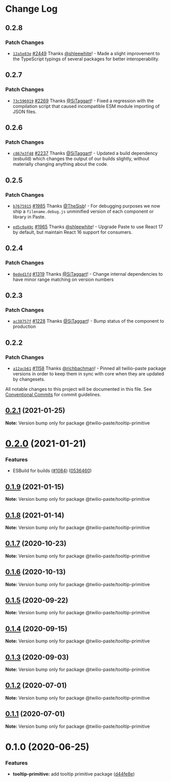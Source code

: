 # Change Log

## 0.2.8

### Patch Changes

- [`12a5e83e`](https://github.com/twilio-labs/paste/commit/12a5e83ed7bb998dfbf855072f9f38140f2f87a5) [#2449](https://github.com/twilio-labs/paste/pull/2449) Thanks [@shleewhite](https://github.com/shleewhite)! - Made a slight improvement to the TypeScript typings of several packages for better interoperability.

## 0.2.7

### Patch Changes

- [`73c596919`](https://github.com/twilio-labs/paste/commit/73c5969191c04b4721a059c9dee329126afc1a8e) [#2269](https://github.com/twilio-labs/paste/pull/2269) Thanks [@SiTaggart](https://github.com/SiTaggart)! - Fixed a regression with the compilation script that caused incompatible ESM module importing of JSON files.

## 0.2.6

### Patch Changes

- [`c867e3f48`](https://github.com/twilio-labs/paste/commit/c867e3f48d739409d1f54fa18c4d2bee1d9242cf) [#2237](https://github.com/twilio-labs/paste/pull/2237) Thanks [@SiTaggart](https://github.com/SiTaggart)! - Updated a build dependency (esbuild) which changes the output of our builds slightly, without materially changing anything about the code.

## 0.2.5

### Patch Changes

- [`b7675915`](https://github.com/twilio-labs/paste/commit/b76759157a8c554863b6e37ddb6ea081c1c53258) [#1985](https://github.com/twilio-labs/paste/pull/1985) Thanks [@TheSisb](https://github.com/TheSisb)! - For debugging purposes we now ship a `filename.debug.js` unminified version of each component or library in Paste.

* [`ed5c0a49c`](https://github.com/twilio-labs/paste/commit/ed5c0a49ced5c524607cac7166d3aa4c389f2e7f) [#1965](https://github.com/twilio-labs/paste/pull/1965) Thanks [@shleewhite](https://github.com/shleewhite)! - Upgrade Paste to use React 17 by default, but maintain React 16 support for consumers.

## 0.2.4

### Patch Changes

- [`0eded1fd`](https://github.com/twilio-labs/paste/commit/0eded1fd63f081ba9aeab5b5946218e1c5b9b316) [#1319](https://github.com/twilio-labs/paste/pull/1319) Thanks [@SiTaggart](https://github.com/SiTaggart)! - Change internal dependencies to have minor range matching on version numbers

## 0.2.3

### Patch Changes

- [`ac38757f`](https://github.com/twilio-labs/paste/commit/ac38757f0e426531862d5c562a2f2300cfa30592) [#1228](https://github.com/twilio-labs/paste/pull/1228) Thanks [@SiTaggart](https://github.com/SiTaggart)! - Bump status of the component to production

## 0.2.2

### Patch Changes

- [`a12acb61`](https://github.com/twilio-labs/paste/commit/a12acb61739c7c2f2984dfc71fe53b5b3812675f) [#1158](https://github.com/twilio-labs/paste/pull/1158) Thanks [@richbachman](https://github.com/richbachman)! - Pinned all twilio-paste package versions in order to keep them in sync with core when they are updated by changesets.

All notable changes to this project will be documented in this file.
See [Conventional Commits](https://conventionalcommits.org) for commit guidelines.

## [0.2.1](https://github.com/twilio-labs/paste/compare/@twilio-paste/tooltip-primitive@0.2.0...@twilio-paste/tooltip-primitive@0.2.1) (2021-01-25)

**Note:** Version bump only for package @twilio-paste/tooltip-primitive

# [0.2.0](https://github.com/twilio-labs/paste/compare/@twilio-paste/tooltip-primitive@0.1.9...@twilio-paste/tooltip-primitive@0.2.0) (2021-01-21)

### Features

- ESBuild for builds ([#1084](https://github.com/twilio-labs/paste/issues/1084)) ([0536460](https://github.com/twilio-labs/paste/commit/053646011508be10477d5b732269cdb0419235d7))

## [0.1.9](https://github.com/twilio-labs/paste/compare/@twilio-paste/tooltip-primitive@0.1.8...@twilio-paste/tooltip-primitive@0.1.9) (2021-01-15)

**Note:** Version bump only for package @twilio-paste/tooltip-primitive

## [0.1.8](https://github.com/twilio-labs/paste/compare/@twilio-paste/tooltip-primitive@0.1.7...@twilio-paste/tooltip-primitive@0.1.8) (2021-01-14)

**Note:** Version bump only for package @twilio-paste/tooltip-primitive

## [0.1.7](https://github.com/twilio-labs/paste/compare/@twilio-paste/tooltip-primitive@0.1.6...@twilio-paste/tooltip-primitive@0.1.7) (2020-10-23)

**Note:** Version bump only for package @twilio-paste/tooltip-primitive

## [0.1.6](https://github.com/twilio-labs/paste/compare/@twilio-paste/tooltip-primitive@0.1.5...@twilio-paste/tooltip-primitive@0.1.6) (2020-10-13)

**Note:** Version bump only for package @twilio-paste/tooltip-primitive

## [0.1.5](https://github.com/twilio-labs/paste/compare/@twilio-paste/tooltip-primitive@0.1.4...@twilio-paste/tooltip-primitive@0.1.5) (2020-09-22)

**Note:** Version bump only for package @twilio-paste/tooltip-primitive

## [0.1.4](https://github.com/twilio-labs/paste/compare/@twilio-paste/tooltip-primitive@0.1.3...@twilio-paste/tooltip-primitive@0.1.4) (2020-09-15)

**Note:** Version bump only for package @twilio-paste/tooltip-primitive

## [0.1.3](https://github.com/twilio-labs/paste/compare/@twilio-paste/tooltip-primitive@0.1.2...@twilio-paste/tooltip-primitive@0.1.3) (2020-09-03)

**Note:** Version bump only for package @twilio-paste/tooltip-primitive

## [0.1.2](https://github.com/twilio-labs/paste/compare/@twilio-paste/tooltip-primitive@0.1.1...@twilio-paste/tooltip-primitive@0.1.2) (2020-07-01)

**Note:** Version bump only for package @twilio-paste/tooltip-primitive

## [0.1.1](https://github.com/twilio-labs/paste/compare/@twilio-paste/tooltip-primitive@0.1.0...@twilio-paste/tooltip-primitive@0.1.1) (2020-07-01)

**Note:** Version bump only for package @twilio-paste/tooltip-primitive

# 0.1.0 (2020-06-25)

### Features

- **tooltip-primitive:** add tooltip primitive package ([d44fe8e](https://github.com/twilio-labs/paste/commit/d44fe8e07f18340384967b8f3eecc1f218e31c4d))
